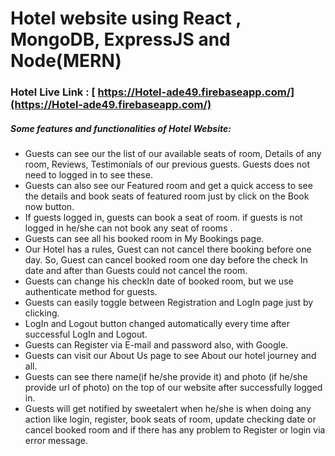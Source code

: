 # Hotel website using React , MongoDB, ExpressJS and Node(MERN)

### Hotel Live Link : [ https://Hotel-ade49.firebaseapp.com/](https://Hotel-ade49.firebaseapp.com/)

##### Some features and functionalities of Hotel Website:

- Guests can see our the list of our available seats of room, Details of any room, Reviews, Testimonials of our previous guests. Guests does not need to logged in to see these.
- Guests can also see our Featured room and get a quick access to see the details and book seats of featured room just by click on the Book now button.
- If guests logged in, guests can book a seat of room. if guests is not logged in he/she can not book any seat of rooms .
- Guests can see all his booked room in My Bookings page.
- Our Hotel has a rules, Guest can not cancel there booking before one day. So, Guest can cancel booked room one day before the check In date and after than Guests could not cancel the room.
- Guests can change his checkIn date of booked room, but we use authenticate method for guests.
- Guests can easily toggle between Registration and LogIn page just by clicking.
- LogIn and Logout button changed automatically every time after successful LogIn and Logout.
- Guests can Register via E-mail and password also, with Google.
- Guests can visit our About Us page to see About our hotel journey and all.
- Guests can see there name(if he/she provide it) and photo (if he/she provide url of photo) on the top of our website after successfully logged in.
- Guests will get notified by sweetalert when he/she is when doing any action like login, register, book seats of room, update checking date or cancel booked room and if there has any problem to Register or login via error message.
